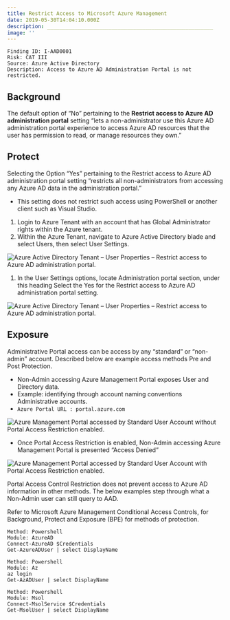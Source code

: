 ```yaml
---
title: Restrict Access to Microsoft Azure Management
date: 2019-05-30T14:04:10.000Z
description: ______________________________________________________
image: ''
---
```

```
Finding ID: I-AAD0001Risk: CAT IIISource: Azure Active DirectoryDescription: Access to Azure AD Administration Portal is not restricted.
```

## Background

The default option of “No” pertaining to the **Restrict access to Azure AD administration portal** setting “lets a non-administrator use this Azure AD administration portal experience to access Azure AD resources that the user has permission to read, or manage resources they own.”

## Protect

Selecting the Option “Yes” pertaining to the Restrict access to Azure AD administration portal setting “restricts all non-administrators from accessing any Azure AD data in the administration portal.”

* This setting does not restrict such access using PowerShell or another client such as Visual Studio.

1. Login to Azure Tenant with an account that has Global Administrator rights within the Azure tenant.
2. Within the Azure Tenant, navigate to Azure Active Directory blade and select Users, then select User Settings.

![Azure Active Directory Tenant – User Properties – Restrict access to Azure AD administration portal.](/img/azure-inno-ad-01_001.png "Azure Active Directory Tenant – User Properties – Restrict access to Azure AD administration portal.")

1. In the User Settings options, locate Administration portal section, under this heading Select the Yes for the Restrict access to Azure AD administration portal setting.

![Azure Active Directory Tenant – User Properties – Restrict access to Azure AD administration portal.](/img/azure-inno-ad-01_002.png "Azure Active Directory Tenant – User Properties – Restrict access to Azure AD administration portal.")



## Exposure

Administrative Portal access can be access by any “standard” or “non-admin” account. Described below are example access methods Pre and Post Protection.

* Non-Admin accessing Azure Management Portal exposes User and Directory data.
* Example: identifying through account naming conventions Administrative accounts.
* `Azure Portal URL : portal.azure.com`

![Azure Management Portal accessed by Standard User Account without Portal Access Restriction enabled.](/img/azure-inno-ad-03.png "Azure Management Portal accessed by Standard User Account without Portal Access Restriction enabled.")

* Once Portal Access Restriction is enabled, Non-Admin accessing Azure Management Portal is presented “Access Denied”

![Azure Management Portal accessed by Standard User Account with Portal Access Restriction enabled.](/img/azure-inno-ad-04.png "Azure Management Portal accessed by Standard User Account with Portal Access Restriction enabled.")

Portal Access Control Restriction does not prevent access to Azure AD information in other methods. The below examples step through what a Non-Admin user can still query to AAD.



Refer to Microsoft Azure Management Conditional Access Controls, for Background, Protect and Exposure (BPE) for methods of protection.

```
Method: PowershellModule: AzureADConnect-AzureAD $CredentialsGet-AzureADUser | select DisplayName
```

```
Method: PowershellModule: Azaz loginGet-AzADUser | select DisplayName
```

```
Method: PowershellModule: MsolConnect-MsolService $CredentialsGet-MsolUser | select DisplayName
```
